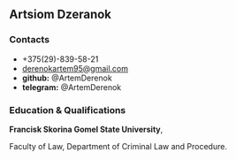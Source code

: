 ## Artsiom Dzeranok 
### Contacts
* +375(29)-839-58-21
* derenokartem95@gmail.com
* **github:** @ArtemDerenok
* **telegram:** @ArtemDerenok

### Education & Qualifications
**Francisk Skorina Gomel State University**, 

Faculty of Law, Department of Criminal Law and Procedure.
